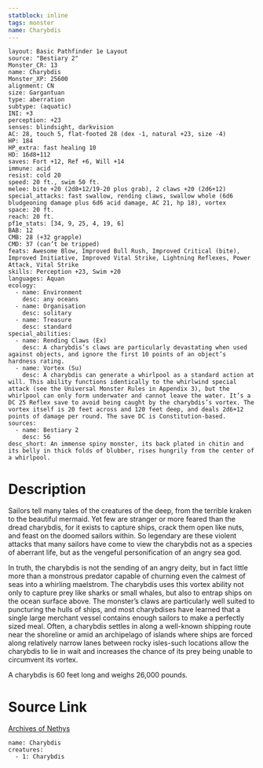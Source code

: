 ```yaml
---
statblock: inline
tags: monster
name: Charybdis
---
```

```statblock
layout: Basic Pathfinder 1e Layout
source: "Bestiary 2"
Monster_CR: 13
name: Charybdis
Monster_XP: 25600
alignment: CN
size: Gargantuan
type: aberration
subtype: (aquatic)
INI: +3
perception: +23
senses: blindsight, darkvision
AC: 28, touch 5, flat-footed 28 (dex -1, natural +23, size -4)
HP: 184
HP_extra: fast healing 10
HD: 16d8+112
saves: Fort +12, Ref +6, Will +14
immune: acid
resist: cold 20
speed: 20 ft., swim 50 ft.
melee: bite +20 (2d8+12/19-20 plus grab), 2 claws +20 (2d6+12)
special_attacks: fast swallow, rending claws, swallow whole (6d6 bludgeoning damage plus 6d6 acid damage, AC 21, hp 18), vortex
space: 20 ft.
reach: 20 ft.
pf1e_stats: [34, 9, 25, 4, 19, 6]
BAB: 12
CMB: 28 (+32 grapple)
CMD: 37 (can’t be tripped)
feats: Awesome Blow, Improved Bull Rush, Improved Critical (bite), Improved Initiative, Improved Vital Strike, Lightning Reflexes, Power Attack, Vital Strike
skills: Perception +23, Swim +20
languages: Aquan
ecology:
  - name: Environment
    desc: any oceans
  - name: Organisation
    desc: solitary
  - name: Treasure
    desc: standard
special_abilities:
  - name: Rending Claws (Ex)
    desc: A charybdis’s claws are particularly devastating when used against objects, and ignore the first 10 points of an object’s hardness rating.
  - name: Vortex (Su)
    desc: A charybdis can generate a whirlpool as a standard action at will. This ability functions identically to the whirlwind special attack (see the Universal Monster Rules in Appendix 3), but the whirlpool can only form underwater and cannot leave the water. It’s a DC 25 Reflex save to avoid being caught by the charybdis’s vortex. The vortex itself is 20 feet across and 120 feet deep, and deals 2d6+12 points of damage per round. The save DC is Constitution-based.
sources:
  - name: Bestiary 2
    desc: 56
desc_short: An immense spiny monster, its back plated in chitin and its belly in thick folds of blubber, rises hungrily from the center of a whirlpool. 
```
# Description
Sailors tell many tales of the creatures of the deep, from the terrible kraken to the beautiful mermaid. Yet few are stranger or more feared than the dread charybdis, for it exists to capture ships, crack them open like nuts, and feast on the doomed sailors within. So legendary are these violent attacks that many sailors have come to view the charybdis not as a species of aberrant life, but as the vengeful personification of an angry sea god. 

In truth, the charybdis is not the sending of an angry deity, but in fact little more than a monstrous predator capable of churning even the calmest of seas into a whirling maelstrom. The charybdis uses this vortex ability not only to capture prey like sharks or small whales, but also to entrap ships on the ocean surface above. The monster’s claws are particularly well suited to puncturing the hulls of ships, and most charybdises have learned that a single large merchant vessel contains enough sailors to make a perfectly sized meal. Often, a charybdis settles in along a well-known shipping route near the shoreline or amid an archipelago of islands where ships are forced along relatively narrow lanes between rocky isles-such locations allow the charybdis to lie in wait and increases the chance of its prey being unable to circumvent its vortex. 

A charybdis is 60 feet long and weighs 26,000 pounds.
# Source Link
[Archives of Nethys](https://aonprd.com/MonsterDisplay.aspx?ItemName=Charybdis)
```encounter-table
name: Charybdis
creatures:
  - 1: Charybdis
```
